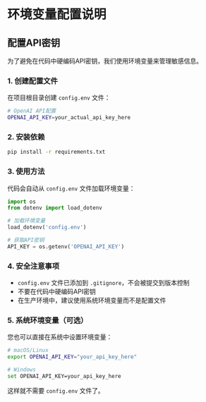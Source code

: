 # 环境变量配置说明

## 配置API密钥

为了避免在代码中硬编码API密钥，我们使用环境变量来管理敏感信息。

### 1. 创建配置文件

在项目根目录创建 `config.env` 文件：

```bash
# OpenAI API配置
OPENAI_API_KEY=your_actual_api_key_here
```

### 2. 安装依赖

```bash
pip install -r requirements.txt
```

### 3. 使用方法

代码会自动从 `config.env` 文件加载环境变量：

```python
import os
from dotenv import load_dotenv

# 加载环境变量
load_dotenv('config.env')

# 获取API密钥
API_KEY = os.getenv('OPENAI_API_KEY')
```

### 4. 安全注意事项

- `config.env` 文件已添加到 `.gitignore`，不会被提交到版本控制
- 不要在代码中硬编码API密钥
- 在生产环境中，建议使用系统环境变量而不是配置文件

### 5. 系统环境变量（可选）

您也可以直接在系统中设置环境变量：

```bash
# macOS/Linux
export OPENAI_API_KEY="your_api_key_here"

# Windows
set OPENAI_API_KEY=your_api_key_here
```

这样就不需要 `config.env` 文件了。 